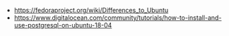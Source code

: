 * https://fedoraproject.org/wiki/Differences_to_Ubuntu
* https://www.digitalocean.com/community/tutorials/how-to-install-and-use-postgresql-on-ubuntu-18-04
